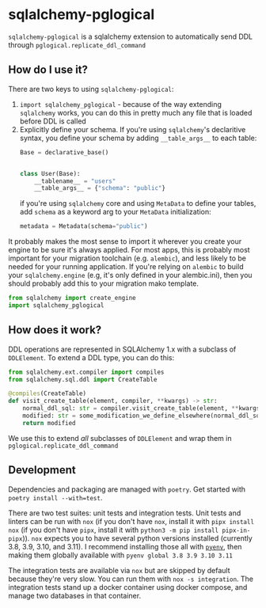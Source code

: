# sqlalchemy-pglogical

`sqlalchemy-pglogical` is a sqlalchemy extension to automatically send DDL through 
`pglogical.replicate_ddl_command`

## How do I use it?

There are two keys to using `sqlalchemy-pglogical`:

1. `import sqlalchemy_pglogical` - because of the way extending
   `sqlalchemy` works, you can do this in pretty much any file that 
   is loaded before DDL is called
2. Explicitly define your schema. If you're using `sqlalchemy`'s declaritive
   syntax, you define your schema by adding `__table_args__` to each table:
   ```python
   Base = declarative_base()
   
   
   class User(Base):
       __tablename__ = "users"
       __table_args__ = {"schema": "public"}
   ```
   if you're using `sqlalchemy` core and using `MetaData` to define your tables, 
   add `schema` as a keyword arg to your `MetaData` initialization:
   ```python
   metadata = Metadata(schema="public")
   ```

It probably makes the most sense to import it wherever you create your engine
to be sure it's always applied. For most apps, this is probably most important
for your migration toolchain (e.g. `alembic`), and less likely to be needed 
for your running application. If you're relying on `alembic` to build your 
`sqlalchemy.engine` (e.g, it's only defined in your alembic.ini), then you
should probably add this to your migration mako template.

```python
from sqlalchemy import create_engine
import sqlalchemy_pglogical
```

## How does it work?

DDL operations are represented in SQLAlchemy 1.x with a subclass of `DDLElement`. To
extend a DDL type, you can do this:

```python
from sqlalchemy.ext.compiler import compiles
from sqlalchemy.sql.ddl import CreateTable

@compiles(CreateTable)
def visit_create_table(element, compiler, **kwargs) -> str:
    normal_ddl_sql: str = compiler.visit_create_table(element, **kwargs)
    modified: str = some_modification_we_define_elsewhere(normal_ddl_sql)
    return modified
```

We use this to extend _all_ subclasses of `DDLElement` and wrap them in `pglogical.replicate_ddl_command`


## Development

Dependencies and packaging are managed with `poetry`. Get started with `poetry install --with=test`.

There are two test suites: unit tests and integration tests. 
Unit tests and linters can be run with `nox` (if you don't have `nox`, install it with `pipx install nox` (if you don't have `pipx`,
install it with `python3 -m pip install pipx-in-pipx`)).
`nox` expects you to have several python versions installed (currently 3.8, 3.9, 3.10, and 3.11).
I recommend installing those all with [`pyenv`](https://github.com/pyenv/pyenv#installation),
then making them globally available with `pyenv global 3.8 3.9 3.10 3.11`

The integration tests are available via `nox` but are skipped by default because they're very slow. You can
run them with `nox -s integration`. The integration tests stand up a docker container using docker compose, 
and manage two databases in that container. 

